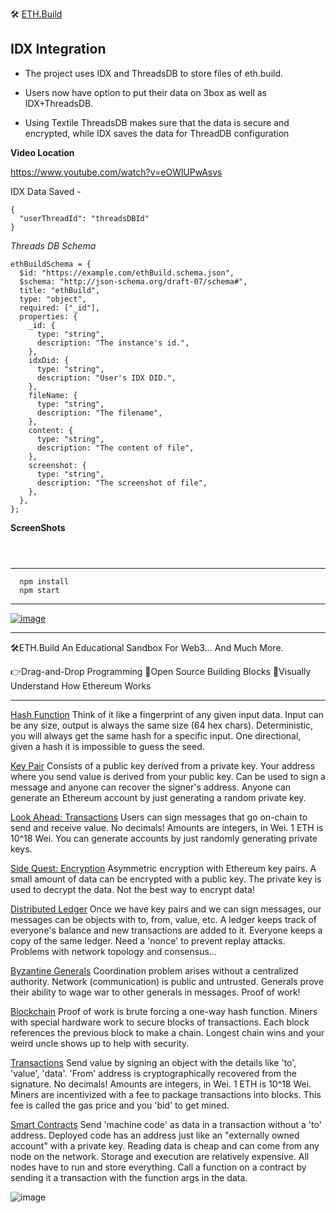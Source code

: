 
🛠 [ETH.Build](https://eth.build)

## IDX Integration

- The project uses IDX and ThreadsDB to store files of eth.build.

- Users now have option to put their data on 3box as well as IDX+ThreadsDB.

- Using Textile ThreadsDB makes sure that the data is secure and encrypted, while IDX saves the data for ThreadDB configuration

__Video Location__

https://www.youtube.com/watch?v=eOWlUPwAsvs

IDX Data Saved - 

```
{
  "userThreadId": "threadsDBId"
}
```

_Threads DB Schema_

```
ethBuildSchema = {
  $id: "https://example.com/ethBuild.schema.json",
  $schema: "http://json-schema.org/draft-07/schema#",
  title: "ethBuild",
  type: "object",
  required: ["_id"],
  properties: {
    _id: {
      type: "string",
      description: "The instance's id.",
    },
    idxDid: {
      type: "string",
      description: "User's IDX DID.",
    },
    fileName: {
      type: "string",
      description: "The filename",
    },
    content: {
      type: "string",
      description: "The content of file",
    },
    screenshot: {
      type: "string",
      description: "The screenshot of file",
    },
  },
};
```

__ScreenShots__

<p align="center" ><img src="https://i.imgur.com/2fGKZVJ.png" alt=""></p>
<p align="center" ><img src="https://i.imgur.com/LT91ObX.png" alt=""></p>
<p align="center" ><img src="https://i.imgur.com/dEJcquZ.png" alt=""></p>



---

```
  npm install
  npm start
```

---


[![image](https://user-images.githubusercontent.com/2653167/82834217-b3087d00-9e7d-11ea-8846-e844c5ac8afc.png)](https://youtu.be/30pa790tIIA)


---

🛠️ETH.Build
An Educational Sandbox For Web3... And Much More.

👉Drag-and-Drop Programming
🧩Open Source Building Blocks
🧐Visually Understand How Ethereum Works

---


[Hash Function](https://youtu.be/QJ010l-pBpE)
Think of it like a fingerprint of any given input data.
Input can be any size, output is always the same size (64 hex chars).
Deterministic, you will always get the same hash for a specific input.
One directional, given a hash it is impossible to guess the seed.


[Key Pair](https://youtu.be/9LtBDy67Tho)
Consists of a public key derived from a private key.
Your address where you send value is derived from your public key.
Can be used to sign a message and anyone can recover the signer's address.
Anyone can generate an Ethereum account by just generating a random private key.


[Look Ahead: Transactions](https://youtu.be/mhwSGYRmkEU)
Users can sign messages that go on-chain to send and receive value.
No decimals! Amounts are integers, in Wei. 1 ETH is 10^18 Wei.
You can generate accounts by just randomly generating private keys.


[Side Quest: Encryption](https://youtu.be/LGEBqz1uG1U)
Asymmetric encryption with Ethereum key pairs.
A small amount of data can be encrypted with a public key.
The private key is used to decrypt the data.
Not the best way to encrypt data!


[Distributed Ledger](https://youtu.be/z11wj9OcA4U)
Once we have key pairs and we can sign messages, our messages can be objects with to, from, value, etc.
A ledger keeps track of everyone's balance and new transactions are added to it.
Everyone keeps a copy of the same ledger.
Need a 'nonce' to prevent replay attacks.
Problems with network topology and consensus...


[Byzantine Generals](https://youtu.be/c7yvOlwBPoQ)
Coordination problem arises without a centralized authority.
Network (communication) is public and untrusted.
Generals prove their ability to wage war to other generals in messages.
Proof of work!


[Blockchain](https://youtu.be/zcX7OJ-L8XQ)
Proof of work is brute forcing a one-way hash function.
Miners with special hardware work to secure blocks of transactions.
Each block references the previous block to make a chain.
Longest chain wins and your weird uncle shows up to help with security.


[Transactions](https://youtu.be/er-0ihqFQB0)
Send value by signing an object with the details like 'to', 'value', 'data'.
'From' address is cryptographically recovered from the signature.
No decimals! Amounts are integers, in Wei. 1 ETH is 10^18 Wei.
Miners are incentivized with a fee to package transactions into blocks.
This fee is called the gas price and you 'bid' to get mined.

[Smart Contracts](https://youtu.be/-6aYBdnJ-nM)
Send 'machine code' as data in a transaction without a 'to' address.
Deployed code has an address just like an "externally owned account" with a private key.
Reading data is cheap and can come from any node on the network.
Storage and execution are relatively expensive. All nodes have to run and store everything.
Call a function on a contract by sending it a transaction with the function args in the data.



![image](https://user-images.githubusercontent.com/2653167/67598285-64013a80-f72a-11e9-916b-491687d3b6ca.png)
